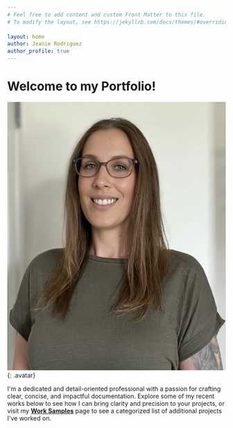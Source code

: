 ```yaml
---
# Feel free to add content and custom Front Matter to this file.
# To modify the layout, see https://jekyllrb.com/docs/themes/#overriding-theme-defaults

layout: home
author: Jeanie Rodriguez
author_profile: true
---
```

# Welcome to my Portfolio!

![jeanie rodriguez](/assets/css/images/jeanie.png){: .avatar}

I'm a dedicated and detail-oriented professional with a passion for crafting clear, concise, and impactful documentation. Explore some of my recent works below to see how I can bring clarity and precision to your projects, or visit my **[Work Samples](/worksamples)** page to see a categorized list of additional projects I've worked on.